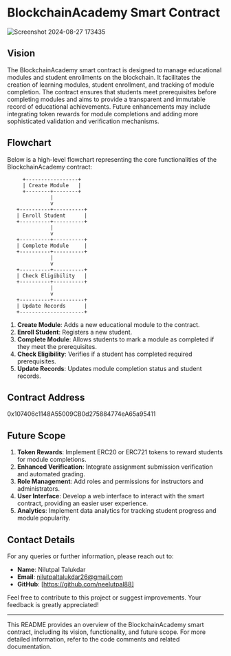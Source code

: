 # BlockchainAcademy Smart Contract

![Screenshot 2024-08-27 173435](https://github.com/user-attachments/assets/195f0ee0-1112-4563-8c2c-964441db910d)

## Vision

The BlockchainAcademy smart contract is designed to manage educational modules and student enrollments on the blockchain. It facilitates the creation of learning modules, student enrollment, and tracking of module completion. The contract ensures that students meet prerequisites before completing modules and aims to provide a transparent and immutable record of educational achievements. Future enhancements may include integrating token rewards for module completions and adding more sophisticated validation and verification mechanisms.

## Flowchart

Below is a high-level flowchart representing the core functionalities of the BlockchainAcademy contract:

```
     +-----------------+
     | Create Module   |
     +--------+--------+
              |
              v
   +----------+----------+
   | Enroll Student      |
   +----------+----------+
              |
              v
   +----------+----------+
   | Complete Module     |
   +----------+----------+
              |
              v
   +----------+----------+
   | Check Eligibility   |
   +----------+----------+
              |
              v
   +----------+----------+
   | Update Records      |
   +---------------------+
```

1. **Create Module**: Adds a new educational module to the contract.
2. **Enroll Student**: Registers a new student.
3. **Complete Module**: Allows students to mark a module as completed if they meet the prerequisites.
4. **Check Eligibility**: Verifies if a student has completed required prerequisites.
5. **Update Records**: Updates module completion status and student records.

## Contract Address

 0x107406c1148A55009CB0d275884774eA65a95411

## Future Scope

1. **Token Rewards**: Implement ERC20 or ERC721 tokens to reward students for module completions.
2. **Enhanced Verification**: Integrate assignment submission verification and automated grading.
3. **Role Management**: Add roles and permissions for instructors and administrators.
4. **User Interface**: Develop a web interface to interact with the smart contract, providing an easier user experience.
5. **Analytics**: Implement data analytics for tracking student progress and module popularity.

## Contact Details

For any queries or further information, please reach out to:

- **Name**: Nilutpal Talukdar
- **Email**: nilutpaltalukdar26@gmail.com
- **GitHub**: [https://github.com/neelutpal88]

Feel free to contribute to this project or suggest improvements. Your feedback is greatly appreciated!

---

This README provides an overview of the BlockchainAcademy smart contract, including its vision, functionality, and future scope. For more detailed information, refer to the code comments and related documentation.
